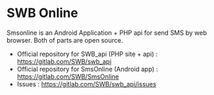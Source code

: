 # SWB Online

Smsonline is an Android Application + PHP api for send SMS by web browser. Both of parts are open source.

- Official repository for SWB_api (PHP  site + api) : https://gitlab.com/SWB/swb_api
- Official repository for SmsOnline (Android app) : https://gitlab.com/SWB/SmsOnline
- Issues : https://gitlab.com/SWB/swb_api/issues

